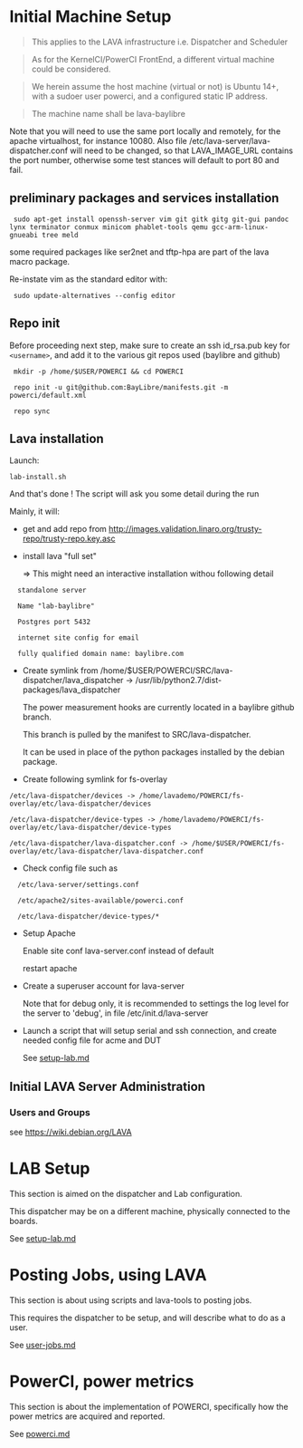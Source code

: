 # Initial Machine Setup #

> This applies to the LAVA infrastructure i.e. Dispatcher and Scheduler

> As for the KernelCI/PowerCI FrontEnd, a different virtual machine could be considered.

> We herein assume the host machine (virtual or not) is Ubuntu 14+, with a sudoer user powerci, and a configured static IP address.

> The machine name shall be lava-baylibre

Note that you will need to use the same port locally and remotely, for the apache virtualhost, for instance
10080. Also file /etc/lava-server/lava-dispatcher.conf will need to be changed, so that LAVA_IMAGE_URL contains the port number,
otherwise some test stances will default to port 80 and fail.


## preliminary packages and services installation ##

` sudo apt-get install openssh-server vim git gitk gitg git-gui pandoc lynx terminator conmux minicom phablet-tools qemu gcc-arm-linux-gnueabi tree meld`

some required packages like ser2net and tftp-hpa are part of
the lava macro package.

Re-instate vim as the standard editor with:

` sudo update-alternatives --config editor`


## Repo init ##

Before proceeding next step, make sure to create an ssh id_rsa.pub key for `<username>`, and add it to the various git repos used (baylibre and github)

` mkdir -p /home/$USER/POWERCI && cd POWERCI`

` repo init -u git@github.com:BayLibre/manifests.git -m powerci/default.xml`

` repo sync`

## Lava installation ##

Launch: 

`lab-install.sh` 

And that's done !
The script will ask you some detail during the run

Mainly, it will:
* get and add repo from http://images.validation.linaro.org/trusty-repo/trusty-repo.key.asc

* install lava "full set"

  => This might need an interactive installation withou following detail

`  standalone server`

`  Name "lab-baylibre"`

`  Postgres port 5432`

`  internet site config for email`

`  fully qualified domain name: baylibre.com`

* Create symlink from /home/$USER/POWERCI/SRC/lava-dispatcher/lava_dispatcher -> /usr/lib/python2.7/dist-packages/lava_dispatcher

  The power measurement hooks are currently located in a baylibre github branch.

  This branch is pulled by the manifest to SRC/lava-dispatcher. 

  It can be used in place of the python packages installed by the debian package.

* Create following symlink for fs-overlay

`/etc/lava-dispatcher/devices -> /home/lavademo/POWERCI/fs-overlay/etc/lava-dispatcher/devices`

`/etc/lava-dispatcher/device-types -> /home/lavademo/POWERCI/fs-overlay/etc/lava-dispatcher/device-types`

`/etc/lava-dispatcher/lava-dispatcher.conf -> /home/$USER/POWERCI/fs-overlay/etc/lava-dispatcher/lava-dispatcher.conf`

* Check config file such as

`  /etc/lava-server/settings.conf`

`  /etc/apache2/sites-available/powerci.conf`

`  /etc/lava-dispatcher/device-types/*`

* Setup Apache

  Enable site conf lava-server.conf instead of default

  restart apache

* Create a superuser account for lava-server

  Note that for debug only, it is recommended to settings the log level for the server
to 'debug', in file /etc/init.d/lava-server

* Launch a script that will setup serial and ssh connection, and create needed config file for acme and DUT

  See [setup-lab.md](setup-lab.md)


## Initial LAVA Server Administration ##


### Users and Groups ###

see <https://wiki.debian.org/LAVA>

# LAB Setup #

 This section is aimed on the dispatcher and Lab configuration.
 
 This dispatcher may be on a different machine, physically connected to the boards.

 See [setup-lab.md](setup-lab.md)

# Posting Jobs, using LAVA #

 This section is about using scripts and lava-tools to posting jobs.

 This requires the dispatcher to be setup, and will describe what to do as a user.

 See [user-jobs.md](user-jobs.md)

# PowerCI, power metrics #

This section is about the implementation of POWERCI, specifically
how the power metrics are acquired and reported.

See [powerci.md](powerci.md)

